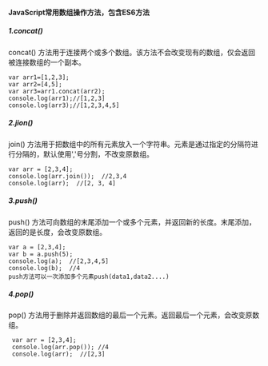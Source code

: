 #### JavaScript常用数组操作方法，包含ES6方法
 ##### 1.concat()

 concat() 方法用于连接两个或多个数组。该方法不会改变现有的数组，仅会返回被连接数组的一个副本。
 ```
 var arr1=[1,2,3];
 var arr2=[4,5];
 var arr3=arr1.concat(arr2);
 console.log(arr1);//[1,2,3]
 console.log(arr3);//[1,2,3,4,5]
 ```
 ##### 2.jion()
 join() 方法用于把数组中的所有元素放入一个字符串。元素是通过指定的分隔符进行分隔的，默认使用','号分割，不改变原数组。
 
  ```
  var arr = [2,3,4];
  console.log(arr.join());  //2,3,4
  console.log(arr);  //[2, 3, 4]
  ```
  ##### 3.push()
  push() 方法可向数组的末尾添加一个或多个元素，并返回新的长度。末尾添加，返回的是长度，会改变原数组。
  
  ```
  var a = [2,3,4];
  var b = a.push(5);
  console.log(a);  //[2,3,4,5]
  console.log(b);  //4
  push方法可以一次添加多个元素push(data1,data2....)
  ```
  
  ##### 4.pop()
  pop() 方法用于删除并返回数组的最后一个元素。返回最后一个元素，会改变原数组。
  
 ```
  var arr = [2,3,4];
  console.log(arr.pop()); //4
  console.log(arr);  //[2,3]

 ```
  
